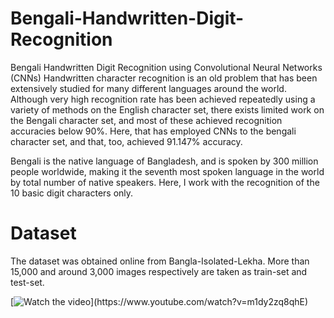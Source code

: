 # Bengali-Handwritten-Digit-Recognition

Bengali Handwritten Digit Recognition using Convolutional Neural Networks (CNNs) Handwritten character recognition is an old problem that has been extensively studied for many different languages around the world. Although very high recognition rate has been achieved repeatedly using a variety of methods on the English character set, there exists limited work on the Bengali character set, and most of these achieved recognition accuracies below 90%. Here,  that has employed CNNs to the bengali character set, and that, too, achieved 91.147% accuracy.


Bengali is the native language of Bangladesh, and is spoken by 300 million people worldwide, making it the seventh most spoken language in the world by total number of native speakers. Here, I work with the recognition of the 10 basic digit characters only.

# Dataset

The dataset was obtained online from Bangla-Isolated-Lekha.  More than 15,000 and around 3,000 images respectively are taken as train-set and test-set.





[![Watch the video](https://i.ytimg.com/vi/m1dy2zq8qhE/1.jpg?)](https://www.youtube.com/watch?v=m1dy2zq8qhE)

